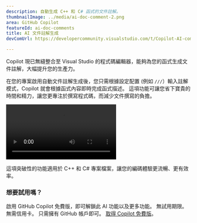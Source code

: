 ```yaml
---
description: 自動生成 C++ 和 C# 函式的文件註解。
thumbnailImage: ../media/ai-doc-comment-2.png
area: GitHub Copilot
featureId: ai-doc-comments
title: AI 文件註解生成
devComUrl: https://developercommunity.visualstudio.com/t/Copilot-AI-comment-generation-on-method/10744262

---
```



Copilot 現已無縫整合至 Visual Studio 的程式碼編輯器，能夠為您的函式生成文件註解，大幅提升您的生產力。

在您的專案啟用自動文件註解生成後，您只需根據設定配置 (例如 `///`）輸入註解模式，Copilot 就會根據函式內容即時完成函式描述。 這項功能可讓您省下寶貴的時間和精力，讓您更專注於撰寫程式碼，而減少文件撰寫的負擔。

![AI 文件註解](../media/ai-doc-comments-2.mp4)

這項突破性的功能適用於 C++ 和 C# 專案檔案，讓您的編碼體驗更流暢、更有效率。

### 想要試用嗎？
啟用 GitHub Copilot 免費版，即可解鎖此 AI 功能以及更多功能。
 無試用期限。 無需信用卡。 只需擁有 GitHub 帳戶即可。 [取得 Copilot 免費版](https://github.com/settings/copilot)。
